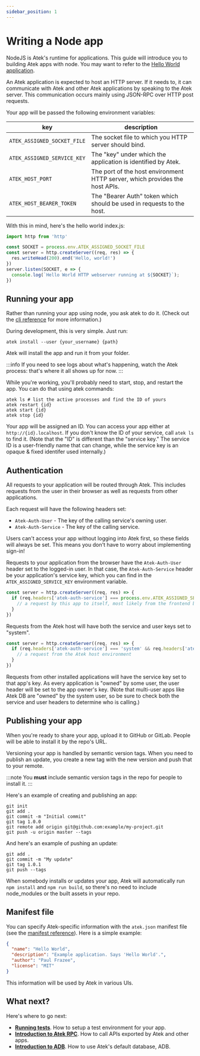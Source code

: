 ```yaml
---
sidebar_position: 1
---
```


# Writing a Node app

NodeJS is Atek's runtime for applications. This guide will introduce you to building Atek apps with node. You may want to refer to the [Hello World application](https://github.com/atek-cloud/hello-world-node).

An Atek application is expected to host an HTTP server. If it needs to, it can communicate with Atek and other Atek applications by speaking to the Atek server. This communication occurs mainly using JSON-RPC over HTTP post requests.

Your app will be passed the following environment variables:

|key|description|
|-|-|
|`ATEK_ASSIGNED_SOCKET_FILE`|The socket file to which you HTTP server should bind.|
|`ATEK_ASSIGNED_SERVICE_KEY`|The "key" under which the application is identified by Atek.|
|`ATEK_HOST_PORT`|The port of the host environment HTTP server, which provides the host APIs.|
|`ATEK_HOST_BEARER_TOKEN`|The "Bearer Auth" token which should be used in requests to the host.|

With this in mind, here's the hello world index.js:

```javascript
import http from 'http'

const SOCKET = process.env.ATEK_ASSIGNED_SOCKET_FILE
const server = http.createServer((req, res) => {
  res.writeHead(200).end('Hello, world!')
})
server.listen(SOCKET, e => {
  console.log(`Hello World HTTP webserver running at ${SOCKET}`);
})
```

## Running your app

Rather than running your app using node, you ask atek to do it. (Check out the [cli reference](/docs/reference/cli) for more information.)

During development, this is very simple. Just run:

```
atek install --user {your_username} {path}
```

Atek will install the app and run it from your folder.

:::info
If you need to see logs about what's happening, watch the Atek process: that's where it all shows up for now.
:::

While you're working, you'll probably need to start, stop, and restart the app. You can do that using atek commands:

```
atek ls # list the active processes and find the ID of yours
atek restart {id}
atek start {id}
atek stop {id}
```

Your app will be assigned an ID. You can access your app either at `http://{id}.localhost`. If you don't know the ID of your service, call `atek ls` to find it. (Note that the "ID" is different than the "service key." The service ID is a user-friendly name that can change, while the service key is an opaque & fixed identifer used internally.)

## Authentication

All requests to your application will be routed through Atek. This includes requests from the user in their browser as well as requests from other applications.

Each request will have the following headers set:

- `Atek-Auth-User` - The key of the calling service's owning user.
- `Atek-Auth-Service` - The key of the calling service.

Users can't access your app without logging into Atek first, so these fields will always be set. This means you don't have to worry about implementing sign-in!

Requests to your application from the browser have the `Atek-Auth-User` header set to the logged-in user. In that case, the `Atek-Auth-Service` header be your application's service key, which you can find in the `ATEK_ASSIGNED_SERVICE_KEY` environment variable.

```js
const server = http.createServer((req, res) => {
  if (req.headers['atek-auth-service'] === process.env.ATEK_ASSIGNED_SERVICE_KEY) {
    // a request by this app to itself, most likely from the frontend by the logged-in user
  }
})
```

Requests from the Atek host will have both the service and user keys set to "system".

```js
const server = http.createServer((req, res) => {
  if (req.headers['atek-auth-service'] === 'system' && req.headers['atek-auth-user'] === 'system') {
    // a request from the Atek host environment
  }
})
```

Requests from other installed applications will have the service key set to that app's key. As every application is "owned" by some user, the user header will be set to the app owner's key. (Note that multi-user apps like Atek DB are "owned" by the system user, so be sure to check both the service and user headers to determine who is calling.)

## Publishing your app

When you're ready to share your app, upload it to GitHub or GitLab. People will be able to install it by the repo's URL.

Versioning your app is handled by semantic version tags. When you need to publish an update, you create a new tag with the new version and push that to your remote.

:::note
You **must** include semantic version tags in the repo for people to install it.
:::

Here's an example of creating and publishing an app:

```
git init
git add .
git commit -m "Initial commit"
git tag 1.0.0
git remote add origin git@github.com:example/my-project.git
git push -u origin master --tags
```

And here's an example of pushing an update:

```
git add .
git commit -m "My update"
git tag 1.0.1
git push --tags
```

When somebody installs or updates your app, Atek will automatically run `npm install` and `npm run build`, so there's no need to include node_modules or the built assets in your repo.

## Manifest file

You can specify Atek-specific information with the `atek.json` manifest file (see the [manifest reference](/docs/reference/manifests)).
Here is a simple example:

```json
{
  "name": "Hello World",
  "description": "Example application. Says 'Hello World'.",
  "author": "Paul Frazee",
  "license": "MIT"
}
```

This information will be used by Atek in various UIs.

## What next?

Here's where to go next:

- [**Running tests**](/docs/manual/node/running-tests). How to setup a test environment for your app.
- [**Introduction to Atek RPC**](/docs/manual/rpc/intro). How to call APIs exported by Atek and other apps.
- [**Introduction to ADB**](/docs/manual/adb/intro). How to use Atek's default database, ADB.